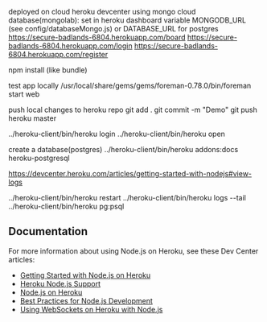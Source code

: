 deployed on cloud heroku devcenter using mongo cloud database(mongolab): set in heroku dashboard variable MONGODB_URL (see config/databaseMongo.js) or DATABASE_URL for postgres
https://secure-badlands-6804.herokuapp.com/board
https://secure-badlands-6804.herokuapp.com/login
https://secure-badlands-6804.herokuapp.com/register


npm install (like bundle)



test app locally
/usr/local/share/gems/gems/foreman-0.78.0/bin/foreman start web


push local changes to heroku repo
git add .
git commit -m "Demo"
git push heroku master



../heroku-client/bin/heroku login
../heroku-client/bin/heroku open



create a database(postgres)
 ../heroku-client/bin/heroku addons:docs heroku-postgresql


https://devcenter.heroku.com/articles/getting-started-with-nodejs#view-logs

 ../heroku-client/bin/heroku restart
 ../heroku-client/bin/heroku logs --tail
 ../heroku-client/bin/heroku pg:psql
## Documentation

For more information about using Node.js on Heroku, see these Dev Center articles:

- [Getting Started with Node.js on Heroku](https://devcenter.heroku.com/articles/getting-started-with-nodejs)
- [Heroku Node.js Support](https://devcenter.heroku.com/articles/nodejs-support)
- [Node.js on Heroku](https://devcenter.heroku.com/categories/nodejs)
- [Best Practices for Node.js Development](https://devcenter.heroku.com/articles/node-best-practices)
- [Using WebSockets on Heroku with Node.js](https://devcenter.heroku.com/articles/node-websockets)
